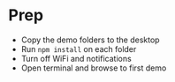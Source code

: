 
# Prep

* Copy the demo folders to the desktop
* Run `npm install` on each folder
* Turn off WiFi and notifications
* Open terminal and browse to first demo
